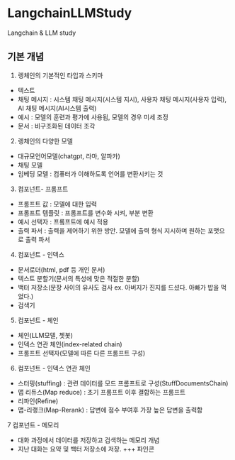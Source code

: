 # LangchainLLMStudy
Langchain & LLM study

## 기본 개념

1. 렝체인의 기본적인 타입과 스키마
- 텍스트
- 채팅 메시지 : 시스템 채팅 메시지(시스템 지시), 사용자 채팅 메시지(사용자 입력), AI 채팅 메시지(AI시스템 출력)
- 예시 : 모델의 훈련과 평가에 사용됨, 모델의 경우 미세 조정
- 문서 : 비구조화된 데이터 조각

2. 렝체인의 다양한 모델
- 대규모언어모델(chatgpt, 라마, 알파카)
- 채팅 모델
- 임베딩 모델 : 컴퓨터가 이해하도록 언어를 변환시키는 것

3. 컴포넌트- 프롬프트 
- 프롬프트 값 : 모델에 대한 입력
- 프롬프트 템플릿 : 프롬프트를 변수화 시켜, 부분 변환
- 예시 선택자 : 프롴프트에 예시 적용
- 출력 파서 : 출력을 제어하기 위한 방안. 모델에 출력 형식 지시하며 원하는 포맷으로 출력 파서

4. 컴포넌트 - 인덱스
- 문서로더(html, pdf 등 개인 문서)
- 텍스트 분할기(문서의 특성에 맞은 적절한 분할)
- 백터 저장소(문장 사이의 유사도 검사 ex. 아버지가 진지를 드셨다. 아빠가 밥을 먹었다.)
- 검색기

5. 컴포넌트 - 체인
- 체인(LLM모델, 쳇봇)
- 인덱스 연관 체인(index-related chain)
- 프롬프트 선택자(모델에 따른 다른 프롬프트 구성)

6. 컴포넌트 - 인덱스 연관 체인 
- 스터핑(stuffing) : 관련 데이터를 모드 프롬프트로 구성(StuffDocumentsChain)
- 맵 리듀스(Map reduce) : 초기 프롬프트 이후 결합하는 프롬프트
- 리파인(Refine) 
- 맵-리랭크(Map-Rerank) : 답변에 점수 부여후 가장 높은 답변을 출력함

7 컴포넌트 - 메모리
- 대화 과정에서 데이터를 저장하고 검색하는 메모리 개념
- 지난 대화는 요약 및 백터 저장소에 저장.
+++ 파인콘
